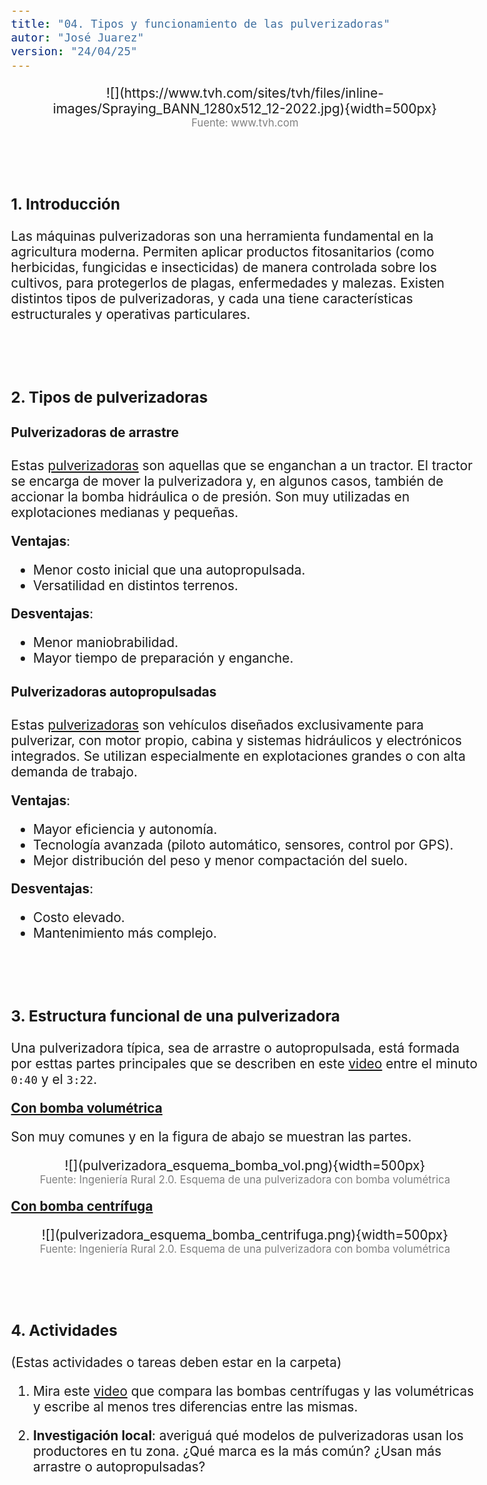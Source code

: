 ```yaml
---
title: "04. Tipos y funcionamiento de las pulverizadoras"
autor: "José Juarez"
version: "24/04/25"  
---
```


<span hidden>Local path of the file: "H:/cfr/mye5/"</span>
<span hidden>Local path of images: "H:/cfr/mye5/_i/"</span>

<center>![](https://www.tvh.com/sites/tvh/files/inline-images/Spraying_BANN_1280x512_12-2022.jpg){width=500px}</center>
<center><span class="grey3 size80">Fuente: www.tvh.com</span></center>


<br><br>


### 1. Introducción

Las máquinas pulverizadoras son una herramienta fundamental en la agricultura moderna. Permiten aplicar productos fitosanitarios (como herbicidas, fungicidas e insecticidas) de manera controlada sobre los cultivos, para protegerlos de plagas, enfermedades y malezas. Existen distintos tipos de pulverizadoras, y cada una tiene características estructurales y operativas particulares.


<br><br>


### 2. Tipos de pulverizadoras

#### Pulverizadoras de arrastre

Estas [pulverizadoras](https://upload.wikimedia.org/wikipedia/commons/7/7d/Opryskiwacz_Pilmet_Europa_2500.jpg) son aquellas que se enganchan a un tractor. El tractor se encarga de mover la pulverizadora y, en algunos casos, también de accionar la bomba hidráulica o de presión. Son muy utilizadas en explotaciones medianas y pequeñas.

**Ventajas**:
- Menor costo inicial que una autopropulsada.
- Versatilidad en distintos terrenos.

**Desventajas**:
- Menor maniobrabilidad.
- Mayor tiempo de preparación y enganche.

#### Pulverizadoras autopropulsadas

Estas [pulverizadoras](https://upload.wikimedia.org/wikipedia/commons/thumb/8/84/1264_Rogator_Spraying_Corn.JPG/800px-1264_Rogator_Spraying_Corn.JPG) son vehículos diseñados exclusivamente para pulverizar, con motor propio, cabina y sistemas hidráulicos y electrónicos integrados. Se utilizan especialmente en explotaciones grandes o con alta demanda de trabajo.

**Ventajas**:
- Mayor eficiencia y autonomía.
- Tecnología avanzada (piloto automático, sensores, control por GPS).
- Mejor distribución del peso y menor compactación del suelo.

**Desventajas**:
- Costo elevado.
- Mantenimiento más complejo.


<br><br>


### 3. Estructura funcional de una pulverizadora

Una pulverizadora típica, sea de arrastre o autopropulsada, está formada por esttas partes principales que se describen en este [video](https://www.youtube.com/watch?v=nHF_EBICnmc) entre el minuto `0:40` y el `3:22`.  

**[Con bomba volumétrica](https://blogger.googleusercontent.com/img/b/R29vZ2xl/AVvXsEjslzITidO4LTp7dFFlcAaFvODdfLX9IhxgFSx5cyTJkN8GYKFO6wIyWYNrf3GT68sTXujzHOQdhb3MKqmNtaPpuQbseSCfCsj976zaLT21MlgwD-wvntIMyP-fFJuMiT3I74h0DLqtwjY-/w1200-h630-p-k-no-nu/bombadiafragma.gif)**

Son muy comunes y en la figura de abajo se muestran las partes.

<center>![](pulverizadora_esquema_bomba_vol.png){width=500px}</center>
<center><span class="grey3 size80">Fuente: 
Ingeniería Rural 2.0. Esquema de una pulverizadora con bomba volumétrica</span></center>

**[Con bomba centrífuga](https://encrypted-tbn0.gstatic.com/images?q=tbn:ANd9GcSfVwPLnU-4Mq3mavJ23kakfaWq3HjgO_6JSQ&s)**

<center>![](pulverizadora_esquema_bomba_centrifuga.png){width=500px}</center>
<center><span class="grey3 size80">Fuente: 
Ingeniería Rural 2.0. Esquema de una pulverizadora con bomba volumétrica</span></center>


<br><br>


### 4. Actividades

(Estas actividades o tareas deben estar en la carpeta)

1. Mira este [video](https://www.youtube.com/watch?v=M-ReHoyvBwA) que compara las bombas centrífugas y las volumétricas y escribe al menos tres diferencias entre las mismas.

2. **Investigación local**: averiguá qué modelos de pulverizadoras usan los productores en tu zona. ¿Qué marca es la más común? ¿Usan más arrastre o autopropulsadas?


</div>
<!-- HTML style definitions -->
<style>
/* Colors */
.grey1 {color: #b3b3b3;} /* my light-grey */
.grey2 {color: #999999;} /* my middle-grey */
.grey3 {color: #808080;} /* my dark-grey */
.blue1 {color: #6495ed;} /* nvim blue */
.blue2 {color: #276cdf;} /* Andrew Ng Blue */
.sky1 {color: #7dbed8;} /* nvim sky */
.sky2 {color: #27a2db;}   /* my sky */
.green {color: #81b524;} /* my green */
.red1 {color: #ec5469;} /* my coral-red */
.red2 {color: #f44336;} /* my red */
.rose {color: #ec9998:} /* nvim rose */
.gold {color: #df9d43;} /* Andrew Ng gold */
.orange1 {color: #fda556;} /* nvim orange */
.orange2 {color: #ff9505;} /*Andrew Ng orange */
.purple1 {color: #ff40ff;} /* Andrew Ng purple */
.purple2 {color: #d164d7;} /* Andrew Ng purple */
/* Font Size */
.size90 {font-size: 0.9em;}
.size85 {font-size: 0.85em;}
.size80 {font-size: 0.8em;}
.size70 {font-size: 0.7em;}
/* Document General Font Size */
body {font-size: 1.3em;}
</style>
<!-- Use <span> inline and <div> with several lines --->
